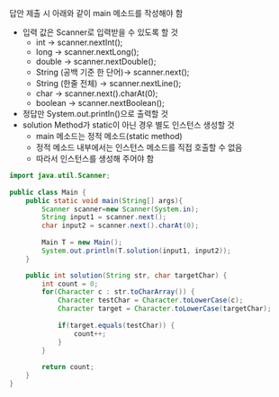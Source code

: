 답안 제출 시 아래와 같이 main 메소드를 작성해야 함
- 입력 값은 Scanner로 입력받을 수 있도록 할 것
  - int -> scanner.nextInt();
  - long -> scanner.nextLong();
  - double -> scanner.nextDouble();
  - String (공백 기준 한 단어)-> scanner.next();
  - String (한줄 전체) -> scanner.nextLine();
  - char -> scanner.next().charAt(0);
  - boolean -> scanner.nextBoolean();
- 정답만 System.out.println()으로 출력할 것
- solution Method가 static이 아닌 경우 별도 인스턴스 생성할 것
  - main 메소드는 정적 메소드(static method)
  - 정적 메소드 내부에서는 인스턴스 메소드를 직접 호출할 수 없음
  - 따라서 인스턴스를 생성해 주어야 함


```java
import java.util.Scanner;
  
public class Main {
    public static void main(String[] args){
        Scanner scanner=new Scanner(System.in);
        String input1 = scanner.next();
        char input2 = scanner.next().charAt(0);
        
        Main T = new Main();
        System.out.println(T.solution(input1, input2));
    }

    public int solution(String str, char targetChar) {
        int count = 0;
        for(Character c : str.toCharArray()) {
            Character testChar = Character.toLowerCase(c);
            Character target = Character.toLowerCase(targetChar);
    
            if(target.equals(testChar)) {
                count++;
            }
        }
    
        return count;
    }
}
```
